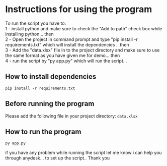 # Instructions for using the program

To run the script you have to: <br>
1 - install python and make sure to check the "Add to path" check box while installing python...
then<br>
2 - Open the project in command prompt and type "pip install -r requirements.txt" which will install the dependencies ..
then<br>
3 - Add the "data.xlsx" file in to the project directory and make sure to use the same format as you have given me for demo...
then<br>
4 - run the script by "py app.py" which will run the script...

## How to install dependencies

```
pip install -r requirements.txt
```

## Before running the program

Please add the following file in your project directory: `data.xlsx`

## How to run the program

```
py app.py
```

if you have any problem while running the script let me know i can help you through anydesk... to set up the script..
Thank you
